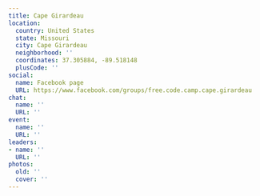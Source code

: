 ```yaml
---
title: Cape Girardeau
location:
  country: United States
  state: Missouri
  city: Cape Girardeau
  neighborhood: ''
  coordinates: 37.305884, -89.518148
  plusCode: ''
social:
  name: Facebook page
  URL: https://www.facebook.com/groups/free.code.camp.cape.girardeau
chat:
  name: ''
  URL: ''
event:
  name: ''
  URL: ''
leaders:
- name: ''
  URL: ''
photos:
  old: ''
  cover: ''
---
```

